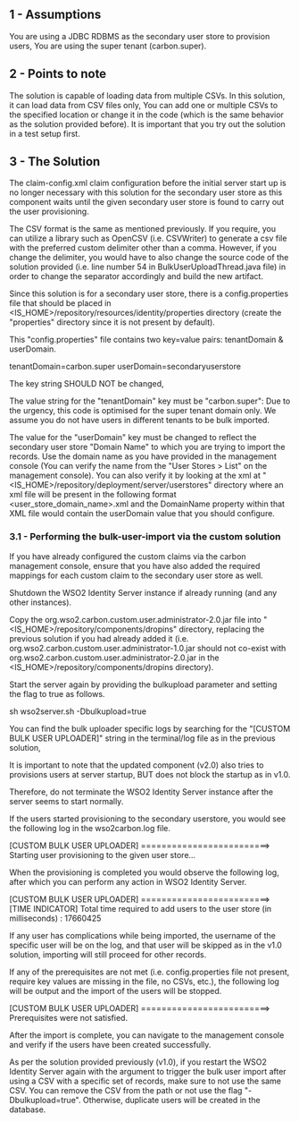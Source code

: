 ## 1 - Assumptions

You are using a JDBC RDBMS as the secondary user store to provision users,
You are using the super tenant (carbon.super).

## 2 - Points to note

The solution is capable of loading data from multiple CSVs.
In this solution, it can load data from CSV files only,
You can add one or multiple CSVs to the specified location or change it in the code (which is the same behavior as the solution provided before).
It is important that you try out the solution in a test setup first.

## 3 - The Solution

The claim-config.xml claim configuration before the initial server start up is no longer necessary with this solution for the secondary user store as this component waits until the given secondary user store is found to carry out the user provisioning.

The CSV format is the same as mentioned previously. If you require, you can utilize a library such as OpenCSV (i.e. CSVWriter) to generate a csv file with the preferred custom delimiter other than a comma. However, if you change the delimiter, you would have to also change the source code of the solution provided (i.e. line number 54 in BulkUserUploadThread.java file) in order to change the separator accordingly and build the new artifact.

Since this solution is for a secondary user store, there is a config.properties file that should be placed in <IS_HOME>/repository/resources/identity/properties directory (create the "properties" directory since it is not present by default).

This "config.properties" file contains two key=value pairs: tenantDomain & userDomain.

tenantDomain=carbon.super
userDomain=secondaryuserstore

The key string SHOULD NOT be changed,

The value string for the "tenantDomain" key must be "carbon.super": Due to the urgency, this code is optimised for the super tenant domain only. We assume you do not have users in different tenants to be bulk imported.

The value for the "userDomain" key must be changed to reflect the secondary user store "Domain Name" to which you are trying to import the records. Use the domain name as you have provided in the management console (You can verify the name from the "User Stores > List" on the management console). You can also verify it by looking at the xml at "<IS_HOME>/repository/deployment/server/userstores" directory where an xml file will be present in the following format <user_store_domain_name>.xml and the DomainName property within that XML file would contain the userDomain value that you should configure.

### 3.1 - Performing the bulk-user-import via the custom solution

If you have already configured the custom claims via the carbon management console, ensure that you have also added the required mappings for each custom claim to the secondary user store as well.

Shutdown the WSO2 Identity Server instance if already running (and any other instances).

Copy the org.wso2.carbon.custom.user.administrator-2.0.jar file into "<IS_HOME>/repository/components/dropins" directory, replacing the previous solution if you had already added it (i.e. org.wso2.carbon.custom.user.administrator-1.0.jar should not co-exist with org.wso2.carbon.custom.user.administrator-2.0.jar in the <IS_HOME>/repository/components/dropins directory).

Start the server again by providing the bulkupload parameter and setting the flag to true as follows.

sh wso2server.sh -Dbulkupload=true

You can find the bulk uploader specific logs by searching for the "[CUSTOM BULK USER UPLOADER]" string in the terminal/log file as in the previous solution,

It is important to note that the updated component (v2.0) also tries to provisions users at server startup, BUT does not block the startup as in v1.0.

Therefore, do not terminate the WSO2 Identity Server instance after the server seems to start normally.

If the users started provisioning to the secondary userstore, you would see the following log in the wso2carbon.log file.

[CUSTOM BULK USER UPLOADER] =========================> Starting user provisioning to the given user store...

When the provisioning is completed you would observe the following log, after which you can perform any action in WSO2 Identity Server.

[CUSTOM BULK USER UPLOADER] =========================> [TIME INDICATOR] Total time required to add users to the user store (in milliseconds) : 17660425

If any user has complications while being imported, the username of the specific user will be on the log, and that user will be skipped as in the v1.0 solution, importing will still proceed for other records.

If any of the prerequisites are not met (i.e. config.properties file not present, require key values are missing in the file, no CSVs, etc.), the following log will be output and the import of the users will be stopped.

[CUSTOM BULK USER UPLOADER] =========================> Prerequisites were not satisfied. <reason>

After the import is complete, you can navigate to the management console and verify if the users have been created successfully.

As per the solution provided previously (v1.0), if you restart the WSO2 Identity Server again with the argument to trigger the bulk user import after using a CSV with a specific set of records, make sure to not use the same CSV. You can remove the CSV from the path or not use the flag "-Dbulkupload=true". Otherwise, duplicate users will be created in the database.

